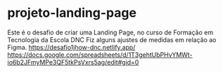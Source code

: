 # projeto-landing-page
Este é o desafio de criar uma Landing Page, no curso de Formação em Tecnologia da Escola DNC
Fiz alguns ajustes de medidas em relação ao Figma.
https://desafio1jhow-dnc.netlify.app/
https://docs.google.com/spreadsheets/d/1T3gehtUbPHvYMWt-io6b2JFmyMPe3QF5tkPsVxrs5ag/edit#gid=0

